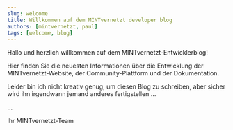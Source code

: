 ```yaml
---
slug: welcome
title: Willkommen auf dem MINTvernetzt developer blog
authors: [mintvernetzt, paul]
tags: [welcome, blog]
---
```


Hallo und herzlich willkommen auf dem MINTvernetzt-Entwicklerblog!

Hier finden Sie die neuesten Informationen über die Entwicklung der MINTvernetzt-Website, der Community-Plattform und der Dokumentation.

Leider bin ich nicht kreativ genug, um diesen Blog zu schreiben, aber sicher wird ihn irgendwann jemand anderes fertigstellen ...

...

Ihr MINTvernetzt-Team

